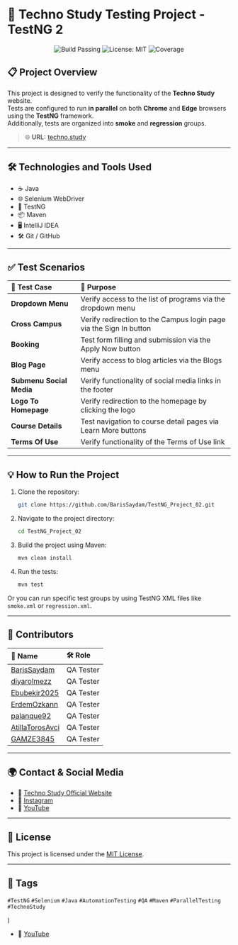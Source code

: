 # 🚀 Techno Study Testing Project - TestNG 2


<p align="center">
  <img src="https://img.shields.io/badge/build-passing-brightgreen" alt="Build Passing"/>
  <img src="https://img.shields.io/badge/license-MIT-blue" alt="License: MIT"/>
  <img src="https://img.shields.io/badge/coverage-100%25-brightgreen" alt="Coverage"/>
</p>

## 📋 Project Overview
This project is designed to verify the functionality of the **Techno Study** website.  
Tests are configured to run **in parallel** on both **Chrome** and **Edge** browsers using the **TestNG** framework.  
Additionally, tests are organized into **smoke** and **regression** groups.

> 🌐 **URL:** [techno.study](https://techno.study/)

---

## 🛠️ Technologies and Tools Used
- ☕ Java
- 🌐 Selenium WebDriver
- 🧪 TestNG
- 📦 Maven
- 🖥️ IntelliJ IDEA
- 🛠️ Git / GitHub

---

## ✅ Test Scenarios

| 🧪 Test Case | 🎯 Purpose |
|:------------|:-----------|
| **Dropdown Menu** | Verify access to the list of programs via the dropdown menu |
| **Cross Campus** | Verify redirection to the Campus login page via the Sign In button |
| **Booking** | Test form filling and submission via the Apply Now button |
| **Blog Page** | Verify access to blog articles via the Blogs menu |
| **Submenu Social Media** | Verify functionality of social media links in the footer |
| **Logo To Homepage** | Verify redirection to the homepage by clicking the logo |
| **Course Details** | Test navigation to course detail pages via Learn More buttons |
| **Terms Of Use** | Verify functionality of the Terms of Use link |

---

## 💡 How to Run the Project

1. Clone the repository:
    ```bash
    git clone https://github.com/BarisSaydam/TestNG_Project_02.git
    ```
2. Navigate to the project directory:
    ```bash
    cd TestNG_Project_02
    ```
3. Build the project using Maven:
    ```bash
    mvn clean install
    ```
4. Run the tests:
    ```bash
    mvn test
    ```

Or you can run specific test groups by using TestNG XML files like `smoke.xml` or `regression.xml`.

---

## 👥 Contributors

| 👤 Name | 🛠️ Role |
|:--------|:--------|
| [BarisSaydam](https://github.com/BarisSaydam) | QA Tester |
| [diyarolmezz](https://github.com/diyarolmezz) | QA Tester |
| [Ebubekir2025](https://github.com/Ebubekir2025) | QA Tester |
| [ErdemOzkann](https://github.com/ErdemOzkann) | QA Tester |
| [palanque92](https://github.com/palanque92) | QA Tester |
| [AtillaTorosAvci](https://github.com/AtillaTorosAvci) | QA Tester |
| [GAMZE3845](https://github.com/GAMZE3845) | QA Tester |

---

## 🌍 Contact & Social Media

- 💎 [Techno Study Official Website](https://techno.study/)
- 💎 [Instagram](https://www.instagram.com/technostudy.tr/)
- 💎 [YouTube](https://www.youtube.com/@TechnoStudyTR)

---

## 📜 License

This project is licensed under the [MIT License](https://opensource.org/licenses/MIT).

---

## 📌 Tags

`#TestNG` `#Selenium` `#Java` `#AutomationTesting` `#QA` `#Maven` `#ParallelTesting` `#TechnoStudy`

)
- 💎 [YouTube](https://www.youtube.com/@TechnoStudyTR)

